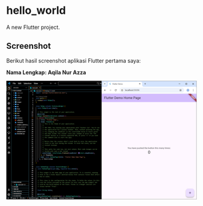 # hello_world

A new Flutter project.

## Screenshot
Berikut hasil screenshot aplikasi Flutter pertama saya:

**Nama Lengkap: Aqila Nur Azza**

![Screenshot](images/01.png)
